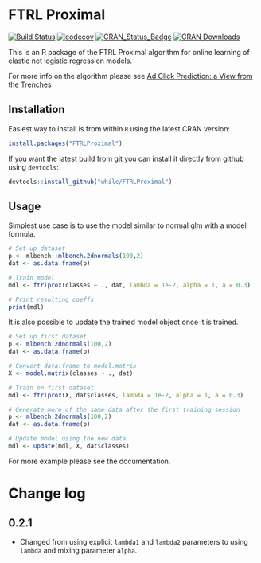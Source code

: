 # FTRL Proximal
[![Build Status](https://travis-ci.org/while/FTRLProximal.svg?branch=master)](https://travis-ci.org/while/FTRLProximal)
[![codecov](https://codecov.io/github/while/FTRLProximal/branch/master/graphs/badge.svg)](https://codecov.io/github/while/FTRLProximal)
[![CRAN_Status_Badge](http://www.r-pkg.org/badges/version/FTRLProximal)](https://CRAN.R-project.org/package=FTRLProximal)
[![CRAN Downloads](https://cranlogs.r-pkg.org/badges/FTRLProximal)](https://CRAN.R-project.org/package=FTRLProximal)

This is an R package of the FTRL Proximal algorithm for online learning of elastic net logistic regression models.

For more info on the algorithm please see [Ad Click Prediction: a View from the Trenches](https://www.eecs.tufts.edu/~dsculley/papers/ad-click-prediction.pdf)

## Installation
Easiest way to install is from within `R` using the latest CRAN version:

```r
install.packages("FTRLProximal")
```

If you want the latest build from git you can install it directly from github using `devtools`:

```r
devtools::install_github("while/FTRLProximal")
```

## Usage
Simplest use case is to use the model similar to normal glm with a model formula. 

```r
# Set up dataset
p <- mlbench::mlbench.2dnormals(100,2)
dat <- as.data.frame(p)

# Train model
mdl <- ftrlprox(classes ~ ., dat, lambda = 1e-2, alpha = 1, a = 0.3)

# Print resulting coeffs
print(mdl)
```

It is also possible to update the trained model object once it is trained.

```r
# Set up first dataset
p <- mlbench.2dnormals(100,2)
dat <- as.data.frame(p)

# Convert data.frame to model.matrix
X <- model.matrix(classes ~ ., dat)

# Train on first dataset
mdl <- ftrlprox(X, dat$classes, lambda = 1e-2, alpha = 1, a = 0.3)

# Generate more of the same data after the first training session
p <- mlbench.2dnormals(100,2)
dat <- as.data.frame(p)

# Update model using the new data.
mdl <- update(mdl, X, dat$classes)
```

For more example please see the documentation.

# Change log
## 0.2.1
* Changed from using explicit `lambda1` and `lambda2` parameters to using `lambda` and mixing parameter `alpha`.

